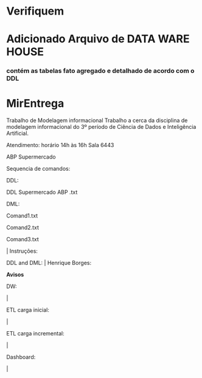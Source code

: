 
# Verifiquem 
# Adicionado Arquivo de DATA WARE HOUSE 
### contém as tabelas fato agregado e detalhado de acordo com o DDL


# MirEntrega
Trabalho de Modelagem informacional
Trabalho a cerca da disciplina de modelagem informacional do 3º período de Ciência de Dados e Inteligência Artificial.

Atendimento: horário 14h às 16h  Sala 6443

ABP Supermercado

Sequencia de comandos:

DDL:

DDL Supermercado ABP .txt

DML:

Comand1.txt

Comand2.txt

Comand3.txt

| Instruções:



DDL and DML:
| Henrique Borges:

 __Avisos__
 

DW:

|

ETL carga inicial:

|

ETL carga incremental:

|

Dashboard:

|

